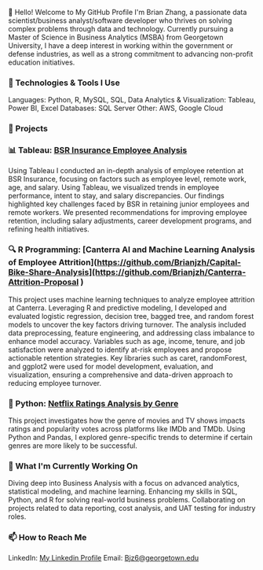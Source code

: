 👋 Hello! Welcome to My GitHub Profile
I'm Brian Zhang, a passionate data scientist/business analyst/software developer who thrives on solving complex problems through data and technology. Currently pursuing a Master of Science in Business Analytics (MSBA) from Georgetown University, I have a deep interest in working within the government or defense industries, as well as a strong commitment to advancing non-profit education initiatives.

### 🔧 Technologies & Tools I Use
Languages: Python, R, MySQL, SQL, 
Data Analytics & Visualization: Tableau, Power BI, Excel
Databases: SQL Server
Other: AWS, Google Cloud

### 🚀 Projects
### 📊 Tableau: [BSR Insurance Employee Analysis](https://github.com/Brianjzh/BSR-Case-Analysis-Tableau) 
Using Tableau I conducted an in-depth analysis of employee retention at BSR Insurance, focusing on factors such as employee level, remote work, age, and salary. Using Tableau, we visualized trends in employee performance, intent to stay, and salary discrepancies. Our findings highlighted key challenges faced by BSR in retaining junior employees and remote workers. We presented recommendations for improving employee retention, including salary adjustments, career development programs, and refining health initiatives.

### 🔍 R Programming: [Canterra AI and Machine Learning Analysis of Employee Attrition](https://github.com/Brianjzh/Capital-Bike-Share-Analysis](https://github.com/Brianjzh/Canterra-Attrition-Proposal )
This project uses machine learning techniques to analyze employee attrition at Canterra. Leveraging R and predictive modeling, I developed and evaluated logistic regression, decision tree, bagged tree, and random forest models to uncover the key factors driving turnover. The analysis included data preprocessing, feature engineering, and addressing class imbalance to enhance model accuracy. Variables such as age, income, tenure, and job satisfaction were analyzed to identify at-risk employees and propose actionable retention strategies. Key libraries such as caret, randomForest, and ggplot2 were used for model development, evaluation, and visualization, ensuring a comprehensive and data-driven approach to reducing employee turnover.

### 🎥 Python: [Netflix Ratings Analysis by Genre](https://github.com/Brianjzh/netflix-genre-ratings)
This project investigates how the genre of movies and TV shows impacts ratings and popularity votes across platforms like IMDb and TMDb. Using Python and Pandas, I explored genre-specific trends to determine if certain genres are more likely to be successful.

### 🎯 What I'm Currently Working On
Diving deep into Business Analysis with a focus on advanced analytics, statistical modeling, and machine learning.
Enhancing my skills in SQL, Python, and R for solving real-world business problems.
Collaborating on projects related to data reporting, cost analysis, and UAT testing for industry roles.

### 📫 How to Reach Me
LinkedIn: [My Linkedin Profile](https://www.linkedin.com/in/brianjzh/)
Email: Bjz6@georgetown.edu

<!---
Brianjzh/Brianjzh is a ✨ special ✨ repository because its `README.md` (this file) appears on your GitHub profile.
You can click the Preview link to take a look at your changes.
--->
